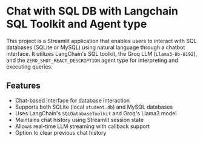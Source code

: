 # Chat with SQL DB with Langchain SQL Toolkit and Agent type

This project is a Streamlit application that enables users to interact with SQL databases (SQLite or MySQL) using natural language through a chatbot interface. It utilizes LangChain's SQL toolkit, the Groq LLM (`Llama3-8b-8192`), and the `ZERO_SHOT_REACT_DESCRIPTION` agent type for interpreting and executing queries.

## Features

- Chat-based interface for database interaction
- Supports both SQLite (local `student.db`) and MySQL databases
- Uses LangChain's `SQLDatabaseToolkit` and Groq's Llama3 model
- Maintains chat history using Streamlit session state
- Allows real-time LLM streaming with callback support
- Option to clear previous chat history
